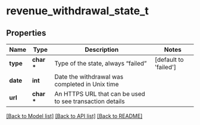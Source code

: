 # revenue_withdrawal_state_t

## Properties
Name | Type | Description | Notes
------------ | ------------- | ------------- | -------------
**type** | **char \*** | Type of the state, always “failed” | [default to 'failed']
**date** | **int** | Date the withdrawal was completed in Unix time | 
**url** | **char \*** | An HTTPS URL that can be used to see transaction details | 

[[Back to Model list]](../README.md#documentation-for-models) [[Back to API list]](../README.md#documentation-for-api-endpoints) [[Back to README]](../README.md)


